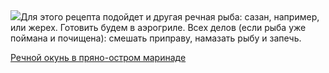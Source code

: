 <!--2025-06-11 13:21:35-->
<div class="yb">
  <div class="rss povarenok"><a href="https://www.povarenok.ru/recipes/show/182803/"><img src="https://www.povarenok.ru/data/cache/2025jun/11/36/3180796_99476-640x480.jpg"></a>Для этого рецепта подойдет и другая речная рыба: сазан, например, или жерех. Готовить будем в аэрогриле. Всех делов (если рыба уже поймана и почищена): смешать приправу, намазать рыбу и запечь. <p class="titl"><a href="https://www.povarenok.ru/recipes/show/182803/">Речной окунь в пряно-остром маринаде</a></p></div>
</div>
